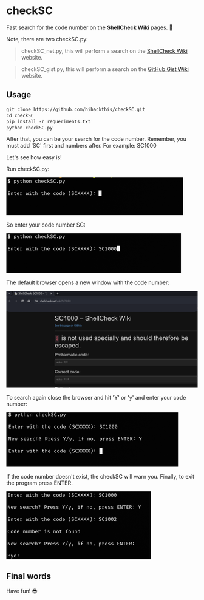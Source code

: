# checkSC
Fast search for the code number on the **ShellCheck Wiki** pages. :flashlight:

Note, there are two checkSC.py:

> checkSC_net.py, this will perform a search on the [ShellCheck Wiki](https://www.shellcheck.net/wiki) website.


> checkSC_gist.py, this will perform a search on the [GitHub Gist Wiki](https://gist.github.com/nicerobot/53cee11ee0abbdc997661e65b348f375) website.

## Usage
```
git clone https://github.com/hihackthis/checkSC.git
cd checkSC
pip install -r requeriments.txt
python checkSC.py
```
After that, you can be your search for the code number. Remember, you must add 'SC' first and numbers after. For example: SC1000

Let's see how easy is!

Run checkSC.py:

![](https://github.com/hihackthis/checkSC/blob/main/img/sc00.png)

So enter your code number SC:

![](https://github.com/hihackthis/checkSC/blob/main/img/sc01.png)

The default browser opens a new window with the code number:

![](https://github.com/hihackthis/checkSC/blob/main/img/sc02.png)

To search again close the browser and hit 'Y' or 'y' and enter your code number:

![](https://github.com/hihackthis/checkSC/blob/main/img/sc03.png)

If the code number doesn't exist, the checkSC will warn you. Finally, to exit the program press ENTER.

![](https://github.com/hihackthis/checkSC/blob/main/img/sc04.png)

## Final words 

Have fun! :sunglasses:
